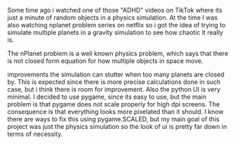 Some time ago i watched one of those "ADHD" videos on TikTok where its just a minute of random objects in a physics simulation. At the time I was also watching nplanet problem series on netflix so i got the idea of trying to simulate multiple planets in a gravity simulation to see how chaotic it really is.

The nPlanet problem is a well known physics problem, which says that there is not closed form equation for how multiple objects in space move. 


improvements
the simulation can stutter when too many planets are closed by. This is expected since there is more precise calculations done in such case, but i think there is room for improvement. Also the python UI is very minimal. I decided to use pygame, since its easy to use, but the main problem is that pygame does not scale properly for high dpi screens. The consequence is that everything looks more pixelated than it should. I know there are ways to fix this using pygame.SCALED, but my main goal of this project was just the physics simulation so the look of ui is pretty far down in terms of necessity.